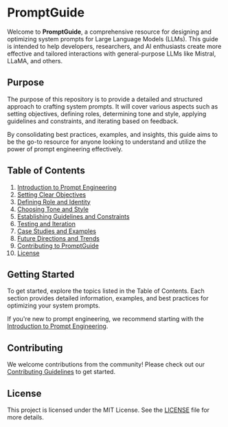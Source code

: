# PromptGuide

Welcome to **PromptGuide**, a comprehensive resource for designing and optimizing system prompts for Large Language Models (LLMs). This guide is intended to help developers, researchers, and AI enthusiasts create more effective and tailored interactions with general-purpose LLMs like Mistral, LLaMA, and others.

## Purpose

The purpose of this repository is to provide a detailed and structured approach to crafting system prompts. It will cover various aspects such as setting objectives, defining roles, determining tone and style, applying guidelines and constraints, and iterating based on feedback.

By consolidating best practices, examples, and insights, this guide aims to be the go-to resource for anyone looking to understand and utilize the power of prompt engineering effectively.

## Table of Contents

1. [Introduction to Prompt Engineering](docs/introduction.md)
2. [Setting Clear Objectives](docs/setting-objectives.md)
3. [Defining Role and Identity](docs/defining-role.md)
4. [Choosing Tone and Style](docs/tone-and-style.md)
5. [Establishing Guidelines and Constraints](docs/guidelines-constraints.md)
6. [Testing and Iteration](docs/testing-iteration.md)
7. [Case Studies and Examples](docs/case-studies.md)
8. [Future Directions and Trends](docs/future-directions.md)
9. [Contributing to PromptGuide](CONTRIBUTING.md)
10. [License](LICENSE.md)

## Getting Started

To get started, explore the topics listed in the Table of Contents. Each section provides detailed information, examples, and best practices for optimizing your system prompts.

If you're new to prompt engineering, we recommend starting with the [Introduction to Prompt Engineering](docs/introduction.md).

## Contributing

We welcome contributions from the community! Please check out our [Contributing Guidelines](CONTRIBUTING.md) to get started.

## License

This project is licensed under the MIT License. See the [LICENSE](LICENSE.md) file for more details.

